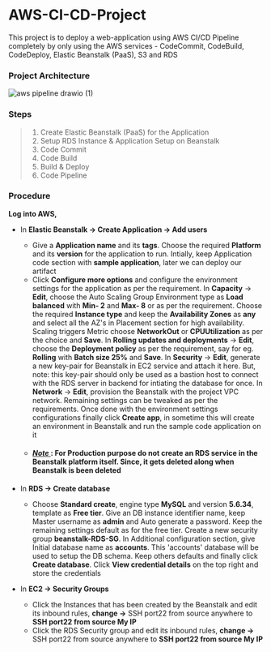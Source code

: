 # AWS-CI-CD-Project
This project is to deploy a web-application using AWS CI/CD Pipeline completely by only using the AWS services - CodeCommit, CodeBuild, CodeDeploy, Elastic Beanstalk (PaaS), S3 and RDS 

### Project Architecture
![aws pipeline drawio (1)](https://user-images.githubusercontent.com/106590073/181558212-91c9209f-4dc1-4970-9f51-eb34c2ae3f9e.jpg)

### Steps 
> 1. Create Elastic Beanstalk (PaaS) for the Application
> 2. Setup RDS Instance & Application Setup on Beanstalk
> 3. Code Commit
> 4. Code Build
> 5. Build & Deploy
> 6. Code Pipeline 

### Procedure

**Log into AWS,** <br>
- In **Elastic Beanstalk &rarr; Create Application &rarr; Add users** 
  - Give a **Application name** and its **tags**. Choose the required **Platform** and its **version** for the application to run. Intially, keep Application code section with **sample application**, later we can deploy our artifact
  - Click **Configure more options** and configure the environment settings for the application as per the requirement. In **Capacity** &rarr; **Edit**, choose the Auto Scaling Group Environment type as **Load balanced** with **Min- 2** and **Max- 8** or as per the requirement. Choose the required **Instance type** and keep the **Availability Zones** as **any** and select all the AZ's in Placement section for high availability. Scaling triggers Metric choose **NetworkOut** or **CPUUtilization** as per the choice and **Save**. In **Rolling updates and deployments** &rarr; **Edit**, choose the **Deployment policy** as per the requirement, say for eg. **Rolling** with **Batch size 25%** and **Save**. In **Security** &rarr; **Edit**, generate a new key-pair for Beanstalk in EC2 service and attach it here. But, note: this key-pair should only be used as a bastion host to connect with the RDS server in backend for intiating the database for once. In **Network** &rarr; **Edit**, provision the Beanstalk with the project VPC network. Remaining settings can be tweaked as per the requirements. Once done with the environment settings configurations finally click **Create app**, in sometime this will create an environment in Beanstalk and run the sample code application on it
  - #### <ins> *Note* </ins>  : For Production purpose do not create an RDS service in the Beanstalk platform itself. Since, it gets deleted along when Beanstalk is been deleted
  
 - In **RDS &rarr; Create database** 
   - Choose **Standard create**, engine type **MySQL** and version **5.6.34**, template as **Free tier**. Give an DB instance identifier name, keep Master username as **admin** and Auto generate a password. Keep the remaining settings default as for the free tier. Create a new security group **beanstalk-RDS-SG**. In Additional configuration section, give Initial database name as **accounts**. This 'accounts' database will be used to setup the DB schema. Keep others defaults and finally click **Create database**. Click **View credential details** on the top right and store the credentials
   
 - In **EC2 &rarr; Security Groups** 
   - Click the Instances that has been created by the Beanstalk and edit its inbound rules, **change &rarr;** SSH port22 from source anywhere to **SSH port22 from source My IP**
   - Click the RDS Security group and edit its inbound rules, **change &rarr;** SSH port22 from source anywhere to **SSH port22 from source My IP**
